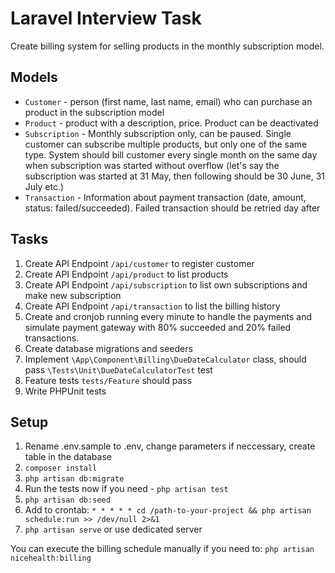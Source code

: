 # Laravel Interview Task

Create billing system for selling products in the monthly subscription model. 

## Models

* `Customer` - person (first name, last name, email) who can purchase an product in the subscription model
* `Product` - product with a description, price. Product can be deactivated
* `Subscription` - Monthly subscription only, can be paused. Single customer can subscribe multiple products, but only one of the same type. System should bill customer every single month on the same day when subscription was started without overflow (let's say the subscription was started at 31 May, then following should be 30 June, 31 July etc.)
* `Transaction` - Information about payment transaction (date, amount, status: failed/succeeded). Failed transaction should be retried day after

## Tasks

1. Create API Endpoint `/api/customer` to register customer
2. Create API Endpoint `/api/product` to list products
3. Create API Endpoint `/api/subscription` to list own subscriptions and make new subscription
4. Create API Endpoint `/api/transaction` to list the billing history
5. Create and cronjob running every minute to handle the payments and simulate payment gateway with 80% succeeded and 20% failed transactions.
6. Create database migrations and seeders
7. Implement `\App\Component\Billing\DueDateCalculator` class, should pass `\Tests\Unit\DueDateCalculatorTest` test
8. Feature tests `tests/Feature` should pass
9. Write PHPUnit tests

## Setup 

1. Rename .env.sample to .env, change parameters if neccessary, create table in the database
2. `composer install`
3. `php artisan db:migrate`
4. Run the tests now if you need - `php artisan test`
5. `php artisan db:seed` 
6. Add to crontab:
`* * * * * cd /path-to-your-project && php artisan schedule:run >> /dev/null 2>&1`
7. `php artisan serve` or use dedicated server 

You can execute the billing schedule manually if you need to:
`php artisan nicehealth:billing`

